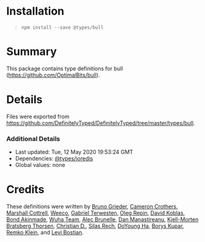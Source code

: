 # Installation
> `npm install --save @types/bull`

# Summary
This package contains type definitions for bull (https://github.com/OptimalBits/bull).

# Details
Files were exported from https://github.com/DefinitelyTyped/DefinitelyTyped/tree/master/types/bull.

### Additional Details
 * Last updated: Tue, 12 May 2020 19:53:24 GMT
 * Dependencies: [@types/ioredis](https://npmjs.com/package/@types/ioredis)
 * Global values: none

# Credits
These definitions were written by [Bruno Grieder](https://github.com/bgrieder), [Cameron Crothers](https://github.com/JProgrammer), [Marshall Cottrell](https://github.com/marshall007), [Weeco](https://github.com/weeco), [Gabriel Terwesten](https://github.com/blaugold), [Oleg Repin](https://github.com/iamolegga), [David Koblas](https://github.com/koblas), [Bond Akinmade](https://github.com/bondz), [Wuha Team](https://github.com/wuha-team), [Alec Brunelle](https://github.com/aleccool213), [Dan Manastireanu](https://github.com/danmana), [Kjell-Morten Bratsberg Thorsen](https://github.com/kjellmorten), [Christian D.](https://github.com/pc-jedi), [Silas Rech](https://github.com/lenovouser), [DoYoung Ha](https://github.com/hados99), [Borys Kupar](https://github.com/borys-kupar), [Remko Klein](https://github.com/remko79), and [Levi Bostian](https://github.com/levibostian).
